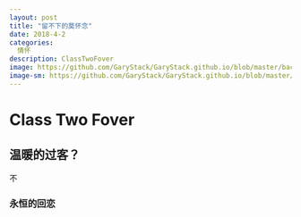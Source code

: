 ```yaml
---
layout: post
title: "留不下的莫怀念"
date: 2018-4-2
categories:
  情怀
description: ClassTwoFover
image: https://github.com/GaryStack/GaryStack.github.io/blob/master/background/%E6%98%9F%E7%A9%BA/timg.jpg?raw=true
image-sm: https://github.com/GaryStack/GaryStack.github.io/blob/master/background/%E6%98%9F%E7%A9%BA/timg.jpg?raw=true
---
```


# Class Two Fover 

## 温暖的过客？

 不

### 永恒的回恋

